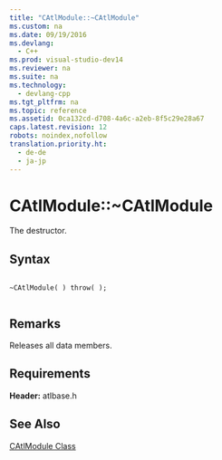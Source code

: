```yaml
---
title: "CAtlModule::~CAtlModule"
ms.custom: na
ms.date: 09/19/2016
ms.devlang: 
  - C++
ms.prod: visual-studio-dev14
ms.reviewer: na
ms.suite: na
ms.technology: 
  - devlang-cpp
ms.tgt_pltfrm: na
ms.topic: reference
ms.assetid: 0ca132cd-d708-4a6c-a2eb-8f5c29e28a67
caps.latest.revision: 12
robots: noindex,nofollow
translation.priority.ht: 
  - de-de
  - ja-jp
---
```

# CAtlModule::~CAtlModule
The destructor.  
  
## Syntax  
  
```  
  
~CAtlModule( ) throw( );  
  
```  
  
## Remarks  
 Releases all data members.  
  
## Requirements  
 **Header:** atlbase.h  
  
## See Also  
 [CAtlModule Class](../vs140/CAtlModule-Class.md)